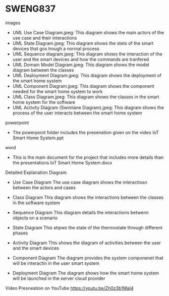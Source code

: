 # SWENG837
images
- UML Use Case Diagram.jpeg:                        This diagram shows the main actors of the use case and their interactions
- UML State Diagram.jpeg:                           This diagram shows the stets of the smart devices that gos trough a normal process
- UML Sequence diagram.jpeg:                        This diagram shows the interaction of the user and the smart devices and how the commands are tranfered
- UML Domain Model Diagram.jpeg:                    This diagram shows the model diagram between the classes
- UML Deployment Diagram.jpeg:                      This diagram shows the deployment of the smart home system
- UML Component Diagram.jpeg:                       This diagram shows the component needed for the smart home system to work
- UML Class Diagram.jpeg:                           This diagram shows the classes in the smart home system for the software
- UML Activity Diagram (Swimlane Diagram).jpeg:     This diagram shows the process of the user interacts between the smart home system

powerpoint
- The powerpoint folder includes the presenation given on the video IoT Smart Home System.ppt

word
 - This is the main document for the project that includes more details than the presentations IoT Smart Home System.docx


Detailed Explanation Diagram

- Use Case Diagram
  The use case diagram shows the interactiosn between the actors and cases

- Class Diagram
  This diagram shows the interactions between the classes in the software system

- Sequence Diagram
  This diagram details the interactions betwenn objects on a scenario

- State Diagram
  This shpws the state of the thermostate through different phases

- Activity Diagram
  This shows the diagram of activities between the user and the smart devices

- Component Diagram
  The diagram provides the system componenet that will be interactin in the user smart system

- Deployment Diagram
  The diagram shows how the smart home system will be launched in the server cloud provider

Video Presneation on YouTube
https://youtu.be/Zh0z3b1MaI4
